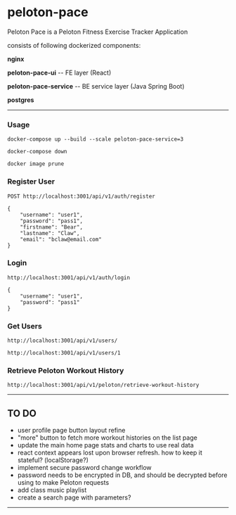 # peloton-pace

Peloton Pace is a Peloton Fitness Exercise Tracker Application

consists of following dockerized components:

**nginx**

**peloton-pace-ui**  --  FE layer (React)

**peloton-pace-service**  --  BE service layer (Java Spring Boot)

**postgres**

-----------

### Usage

`docker-compose up --build --scale peloton-pace-service=3`

`docker-compose down`

`docker image prune`


### Register User
`POST http://localhost:3001/api/v1/auth/register`
```
{
	"username": "user1",
	"password": "pass1",
	"firstname": "Bear",
	"lastname": "Claw",
	"email": "bclaw@email.com"
}
```

### Login
`http://localhost:3001/api/v1/auth/login`
```
{
	"username": "user1",
	"password": "pass1"
}
```

### Get Users
`http://localhost:3001/api/v1/users/`

`http://localhost:3001/api/v1/users/1`


### Retrieve Peloton Workout History
`http://localhost:3001/api/v1/peloton/retrieve-workout-history`

-----------

## TO DO

* user profile page button layout refine
* "more" button to fetch more workout histories on the list page
* update the main home page stats and charts to use real data
* react context appears lost upon browser refresh. how to keep it stateful? (localStorage?)
* implement secure password change workflow
* password needs to be encrypted in DB, and should be decrypted before using to make Peloton requests
* add class music playlist
* create a search page with parameters?

-----------